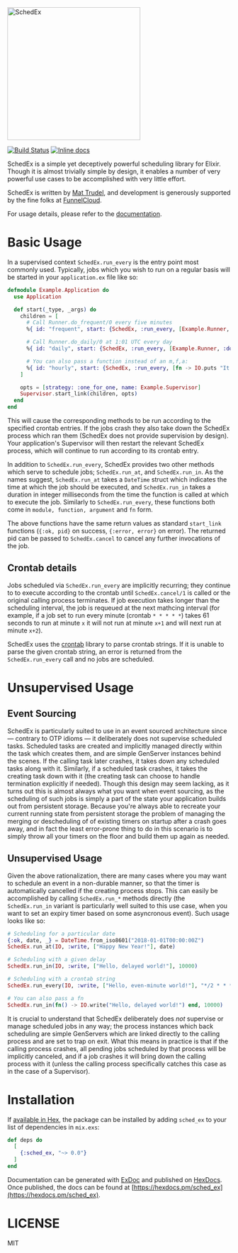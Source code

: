 <img src="https://user-images.githubusercontent.com/79646/36270991-42e8d440-124b-11e8-9bd6-17cfc02b77fa.png" alt="SchedEx" width="300"/>

[![Build Status](https://travis-ci.org/SchedEx/SchedEx.svg?branch=master)](https://travis-ci.org/SchedEx/SchedEx)
[![Inline docs](http://inch-ci.org/github/SchedEx/SchedEx.svg?branch=master&style=flat)](http://inch-ci.org/github/SchedEx/SchedEx)

SchedEx is a simple yet deceptively powerful scheduling library for Elixir. Though it is almost trivially simple by design, it
enables a number of very powerful use cases to be accomplished with very little effort.

SchedEx is written by [Mat Trudel](http://github.com/mtrudel), and development is generously supported by the fine folks
at [FunnelCloud](http://funnelcloud.io).

For usage details, please refer to the [documentation](https://hexdocs.pm/sched_ex).

# Basic Usage

In a supervised context `SchedEx.run_every` is the entry point most commonly used. Typically, jobs which you wish to
run on a regular basis will be started in your `application.ex` file like so:

```elixir
defmodule Example.Application do
  use Application

  def start(_type, _args) do
    children = [
      # Call Runner.do_frequent/0 every five minutes
      %{ id: "frequent", start: {SchedEx, :run_every, [Example.Runner, :do_frequent, [], "*/5 * * * *"]} },

      # Call Runner.do_daily/0 at 1:01 UTC every day
      %{ id: "daily", start: {SchedEx, :run_every, [Example.Runner, :do_daily, [], "1 1 * * *"]} },

      # You can also pass a function instead of an m,f,a:
      %{ id: "hourly", start: {SchedEx, :run_every, [fn -> IO.puts "It is the top of the hour" end, "0 * * * *"]} }
    ]

    opts = [strategy: :one_for_one, name: Example.Supervisor]
    Supervisor.start_link(children, opts)
  end
end
```

This will cause the corresponding methods to be run according to the specified crontab entries. If the jobs crash they
also take down the SchedEx process which ran them (SchedEx does not provide supervision by design). Your application's
Supervisor will then restart the relevant SchedEx process, which will continue to run according to its crontab entry.

In addition to `SchedEx.run_every`, SchedEx provides two other methods which serve to schedule jobs; `SchedEx.run_at`,
and `SchedEx.run_in`. As the names suggest, `SchedEx.run_at` takes a `DateTime` struct which indicates the time at which
the job should be executed, and `SchedEx.run_in` takes a duration in integer milliseconds from the time the function is
called at which to execute the job. Similarly to `SchedEx.run_every`, these functions both come in `module, function,
argument` and `fn` form.

The above functions have the same return values as standard `start_link` functions (`{:ok, pid}` on success, `{:error,
error}` on error). The returned pid can be passed to `SchedEx.cancel` to cancel any further invocations of the job.

## Crontab details

Jobs scheduled via `SchedEx.run_every` are implicitly recurring; they continue to to execute according to the crontab
until `SchedEx.cancel/1` is called or the original calling process terminates. If job execution takes longer than the
scheduling interval, the job is requeued at the next mathcing interval (for example, if a job set to run every minute
(crontab `* * * * *`) takes 61 seconds to run at minute `x` it will not run at minute `x+1` and will next run at minute
`x+2`).

SchedEx uses the [crontab](https://github.com/jshmrtn/crontab) library to parse crontab strings. If it is unable to
parse the given crontab string, an error is returned from the `SchedEx.run_every` call and no jobs are scheduled.

# Unsupervised Usage

## Event Sourcing

SchedEx is particularly suited to use in an event sourced architecture since — contrary to OTP idioms — it deliberately
does not supervise scheduled tasks.  Scheduled tasks are created and implicitly managed directly within the task which
creates them, and are simple GenServer instances behind the scenes. If the calling task later crashes, it takes down any
scheduled tasks along with it. Similarly, if a scheduled task crashes, it takes the creating task down with it (the
creating task can choose to handle termination explicitly if needed). Though this design may seem lacking, as it turns
out this is almost always what you want when event sourcing, as the scheduling of such jobs is simply a part of the
state your application builds out from persistent storage. Because you're always able to recreate your current running
state from persistent storage the problem of managing the merging or descheduling of of existing timers on startup after
a crash goes away, and in fact the least error-prone thing to do in this scenario is to simply throw all your timers on
the floor and build them up again as needed.

## Unsupervised Usage

Given the above rationalization, there are many cases where you may want to schedule an event in a non-durable manner,
so that the timer is automatically cancelled if the creating process stops. This can easily be accomplished by calling
`SchedEx.run_*` methods directly (the `SchedEx.run_in` variant is particularly well suited to this use case, when you
want to set an expiry timer based on some asyncronous event). Such usage looks like so:

``` elixir
# Scheduling for a particular date
{:ok, date, _} = DateTime.from_iso8601("2018-01-01T00:00:00Z")
SchedEx.run_at(IO, :write, ["Happy New Year!"], date)

# Scheduling with a given delay
SchedEx.run_in(IO, :write, ["Hello, delayed world!"], 10000)

# Scheduling with a crontab string
SchedEx.run_every(IO, :write, ["Hello, even-minute world!"], "*/2 * * * *")

# You can also pass a fn
SchedEx.run_in(fn() -> IO.write("Hello, delayed world!") end, 10000)
```

It is crucial to understand that SchedEx deliberately does *not* supervise or manage scheduled jobs in any way; the
process instances which back scheduling are simple GenServers which are linked directly to the calling process and are set to trap on exit. What
this means in practice is that if the calling process crashes, all pending jobs scheduled by that process will be
implicitly canceled, and if a job crashes it will bring down the calling process with it (unless the calling process
specifically catches this case as in the case of a Supervisor).

# Installation

If [available in Hex](https://hex.pm/docs/publish), the package can be installed
by adding `sched_ex` to your list of dependencies in `mix.exs`:

```elixir
def deps do
  [
    {:sched_ex, "~> 0.0"}
  ]
end
```

Documentation can be generated with [ExDoc](https://github.com/elixir-lang/ex_doc)
and published on [HexDocs](https://hexdocs.pm). Once published, the docs can
be found at [https://hexdocs.pm/sched_ex](https://hexdocs.pm/sched_ex).

# LICENSE

MIT
